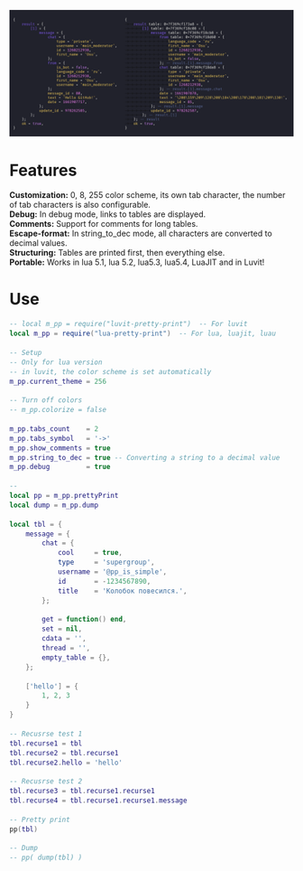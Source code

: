 ![Screenshot](https://github.com/uriid1/scrfmp/blob/main/uriid1-pretty-print/pp.png) <br>

# Features
<b>Customization:</b> 0, 8, 255 color scheme, its own tab character, the number of tab characters is also configurable.<br>
<b>Debug:</b> In debug mode, links to tables are displayed.<br>
<b>Comments:</b> Support for comments for long tables.<br>
<b>Escape-format:</b> In string_to_dec mode, all characters are converted to decimal values.<br>
<b>Structuring:</b> Tables are printed first, then everything else.<br>
<b>Portable:</b> Works in lua 5.1, lua 5.2, lua5.3, lua5.4, LuaJIT and in Luvit!<br>

# Use
```lua
-- local m_pp = require("luvit-pretty-print")  -- For luvit
local m_pp = require("lua-pretty-print")  -- For lua, luajit, luau

-- Setup
-- Only for lua version
-- in luvit, the color scheme is set automatically
m_pp.current_theme = 256

-- Turn off colors
-- m_pp.colorize = false

m_pp.tabs_count    = 2
m_pp.tabs_symbol   = '->'
m_pp.show_comments = true 
m_pp.string_to_dec = true -- Converting a string to a decimal value
m_pp.debug         = true

--
local pp = m_pp.prettyPrint
local dump = m_pp.dump

local tbl = {
    message = {
        chat = {
            cool     = true,
            type     = 'supergroup',
            username = '@pp_is_simple',
            id       = -1234567890,
            title    = 'Колобок повесился.',
        };

        get = function() end,
        set = nil,
        cdata = '',
        thread = '',
        empty_table = {},
    };

    ['hello'] = {
        1, 2, 3
    }
}

-- Recusrse test 1
tbl.recurse1 = tbl
tbl.recurse2 = tbl.recurse1
tbl.recurse2.hello = 'hello'

-- Recusrse test 2
tbl.recurse3 = tbl.recurse1.recurse1
tbl.recurse4 = tbl.recurse1.recurse1.message

-- Pretty print
pp(tbl)

-- Dump
-- pp( dump(tbl) )
```